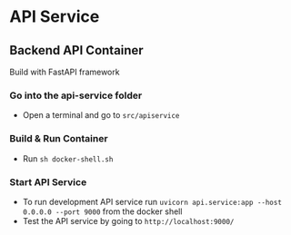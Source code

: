 # API Service

## Backend API Container

Build with FastAPI framework

### Go into the api-service folder

- Open a terminal and go to `src/apiservice`

### Build & Run Container

- Run `sh docker-shell.sh`

### Start API Service

- To run development API service run `uvicorn api.service:app --host 0.0.0.0 --port 9000` from the docker shell
- Test the API service by going to `http://localhost:9000/`
